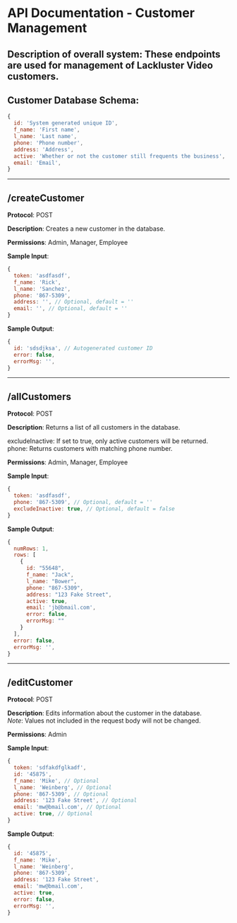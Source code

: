 # API Documentation - Customer Management

## **Description of overall system**: These endpoints are used for management of Lackluster Video customers.

## **Customer Database Schema**:
```javascript
{
  id: 'System generated unique ID',
  f_name: 'First name',
  l_name: 'Last name',
  phone: 'Phone number',
  address: 'Address',
  active: 'Whether or not the customer still frequents the business',
  email: 'Email',
}
```


---

## **/createCustomer**

**Protocol**: POST

**Description**: Creates a new customer in the database.

**Permissions**: Admin, Manager, Employee

**Sample Input**:
```javascript
{
  token: 'asdfasdf',
  f_name: 'Rick',
  l_name: 'Sanchez',
  phone: '867-5309',
  address: '', // Optional, default = ''
  email: '', // Optional, default = ''
}
```

**Sample Output**:
```javascript
{
  id: 'sdsdjksa', // Autogenerated customer ID
  error: false,
  errorMsg: '',
}
```

---

## **/allCustomers**

**Protocol**: POST

**Description**: Returns a list of all customers in the database.

excludeInactive: If set to true, only active customers will be returned.
phone: Returns customers with matching phone number.

**Permissions**: Admin, Manager, Employee

**Sample Input**:
```javascript
{
  token: 'asdfasdf',
  phone: '867-5309', // Optional, default = ''
  excludeInactive: true, // Optional, default = false
}
```

**Sample Output**:
```javascript
{
  numRows: 1,
  rows: [
    {
      id: "55648",
      f_name: "Jack",
      l_name: "Bower",
      phone: "867-5309",
      address: "123 Fake Street",
      active: true,
      email: 'jb@bmail.com',
      error: false,
      errorMsg: ""
    }
  ],
  error: false,
  errorMsg: '',
}
```

---

## **/editCustomer**

**Protocol**: POST

**Description**: Edits information about the customer in the database.
<br />*Note*: Values not included in the request body will not be changed.

**Permissions**: Admin

**Sample Input**:
```javascript
{
  token: 'sdfakdfglkadf',
  id: '45875',
  f_name: 'Mike', // Optional
  l_name: 'Weinberg', // Optional
  phone: '867-5309', // Optional
  address: '123 Fake Street', // Optional
  email: 'mw@bmail.com', // Optional
  active: true, // Optional
}
```

**Sample Output**:
```javascript
{
  id: '45875',
  f_name: 'Mike',
  l_name: 'Weinberg',
  phone: '867-5309',
  address: '123 Fake Street',
  email: 'mw@bmail.com',
  active: true,
  error: false,
  errorMsg: '',
}
```